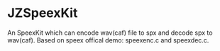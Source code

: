 JZSpeexKit
==========

An SpeexKit which can encode wav(caf) file to spx and decode spx to wav(caf). Based on speex offical demo: speexenc.c and speexdec.c. 